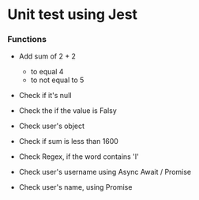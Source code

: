 # Unit test using Jest


### Functions

  * Add sum of 2 + 2 
     * to equal 4
     * to not equal to 5

  * Check if it's null 

  * Check the if the value is Falsy

  * Check user's object

  * Check if sum is less than 1600

  * Check Regex, if the word contains 'I'

  * Check user's username using Async Await / Promise 

  * Check user's name, using Promise 